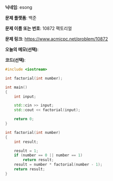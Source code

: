 **닉네임**: esong

**문제 플랫폼**: 백준

**문제 이름 또는 번호**: 10872 팩토리얼

**문제 링크**: https://www.acmicpc.net/problem/10872

**오늘의 메모(선택)**:

**코드(선택)**:

```c++
#include <iostream>

int	factorial(int number);

int	main()
{
	int	input;

	std::cin >> input;
	std::cout << factorial(input);

	return 0;
}

int	factorial(int number)
{
	int	result;

	result = 1;
	if (number == 0 || number == 1)
		return result;
	result = number * factorial(number - 1);
	return result;
}
```